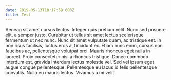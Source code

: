 ```yaml
---
date: 2019-05-13T18:17:59.603Z
title: Test
---
```

Aenean sit amet cursus lectus. Integer quis pretium velit. Nunc sed posuere elit, a semper justo. Curabitur ut tellus sit amet lectus scelerisque fermentum ut nec nunc. Nunc sit amet vulputate quam, ac tristique est. In non risus facilisis, luctus eros a, tincidunt ex. Etiam nunc enim, cursus non faucibus ac, pellentesque volutpat orci. Mauris rhoncus eget nulla in laoreet. Proin consectetur nisl a rhoncus tristique. Donec commodo interdum est, gravida interdum lectus molestie vel. Sed vel ipsum eget augue congue pellentesque. Pellentesque eu lacus id felis pellentesque convallis. Nulla eu mauris lectus. Vivamus a mi velit.
